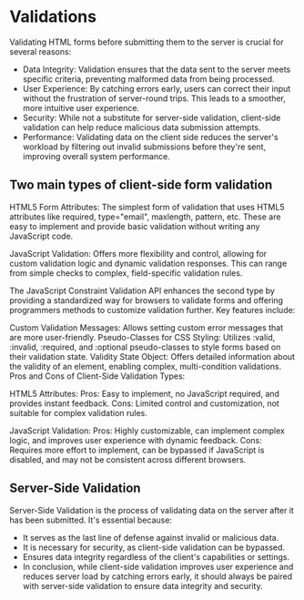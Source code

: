 # Validations

Validating HTML forms before submitting them to the server is crucial for several reasons:

- Data Integrity: Validation ensures that the data sent to the server meets specific criteria, preventing malformed data from being processed.
- User Experience: By catching errors early, users can correct their input without the frustration of server-round trips. This leads to a smoother, more intuitive user experience.
- Security: While not a substitute for server-side validation, client-side validation can help reduce malicious data submission attempts.
- Performance: Validating data on the client side reduces the server's workload by filtering out invalid submissions before they're sent, improving overall system performance.

## Two main types of client-side form validation

HTML5 Form Attributes: The simplest form of validation that uses HTML5 attributes like required, type="email", maxlength, pattern, etc. These are easy to implement and provide basic validation without writing any JavaScript code.

JavaScript Validation: Offers more flexibility and control, allowing for custom validation logic and dynamic validation responses. This can range from simple checks to complex, field-specific validation rules.

The JavaScript Constraint Validation API enhances the second type by providing a standardized way for browsers to validate forms and offering programmers methods to customize validation further. Key features include:

Custom Validation Messages: Allows setting custom error messages that are more user-friendly.
Pseudo-Classes for CSS Styling: Utilizes :valid, :invalid, :required, and :optional pseudo-classes to style forms based on their validation state.
Validity State Object: Offers detailed information about the validity of an element, enabling complex, multi-condition validations.
Pros and Cons of Client-Side Validation Types:

HTML5 Attributes:
Pros: Easy to implement, no JavaScript required, and provides instant feedback.
Cons: Limited control and customization, not suitable for complex validation rules.

JavaScript Validation:
Pros: Highly customizable, can implement complex logic, and improves user experience with dynamic feedback.
Cons: Requires more effort to implement, can be bypassed if JavaScript is disabled, and may not be consistent across different browsers.

## Server-Side Validation

Server-Side Validation is the process of validating data on the server after it has been submitted. It's essential because:

- It serves as the last line of defense against invalid or malicious data.
- It is necessary for security, as client-side validation can be bypassed.
- Ensures data integrity regardless of the client's capabilities or settings.
- In conclusion, while client-side validation improves user experience and reduces server load by catching errors early, it should always be paired with server-side validation to ensure data integrity and security.
